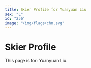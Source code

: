 ```yaml
---
title: Skier Profile for Yuanyuan Liu
sex: "L"
id: "256"
image: "/img/flags/chn.svg" 
---
```


# Skier Profile

This page is for: Yuanyuan Liu.
    